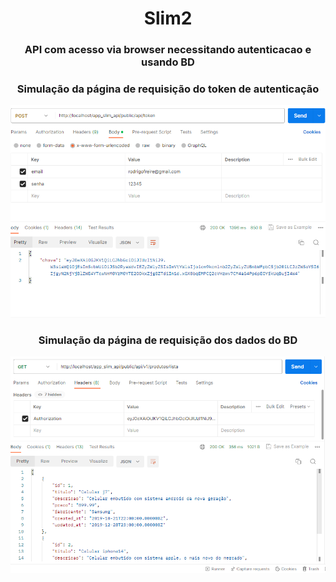 <h1 align="center"> Slim2 </h1>

<h3 align="center">API com acesso via browser necessitando autenticacao e usando BD</h3>

<h3 align="center">Simulação da página de requisição do token de autenticação</h3>
<img src="./img/Slim2-Key-Preview.png">

<h3 align="center">Simulação da página de requisição dos dados do BD</h3>
<img src="./img/Slim2-Access-Preview.png">


